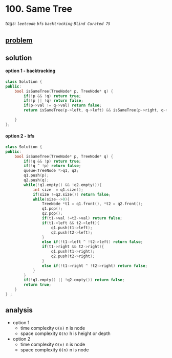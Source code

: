 # 100. Same Tree

###### tags: `leetcode` `bfs` `backtracking` `Blind Curated 75`



## [problem](https://leetcode.com/problems/same-tree/)

## solution 

#### option 1 - backtracking
```c++
class Solution {
public:
    bool isSameTree(TreeNode* p, TreeNode* q) {
        if(!p && !q) return true;
        if(!p || !q) return false;
        if(p->val != q->val) return false;
        return isSameTree(p->left, q->left) && isSameTree(p->right, q->right);
        
    }
};
```
#### option 2 - bfs
```c++
class Solution {
public:
    bool isSameTree(TreeNode* p, TreeNode* q) {
        if(!q && !p) return true;
        if(!q ^ !p) return false;
        queue<TreeNode *>q1, q2;
        q1.push(p);
        q2.push(q);
        while(!q1.empty() && !q2.empty()){
            int size  = q1.size();
            if(size !=q2.size()) return false;
            while(size-->0){
                TreeNode *t1 = q1.front(), *t2 = q2.front();
                q1.pop();
                q2.pop();
                if(t1->val !=t2->val) return false;
                if(t1->left && t2->left){
                    q1.push(t1->left);
                    q2.push(t2->left);
                }
                else if(!t1->left ^ !t2->left) return false;
                if(t1->right && t2->right){
                    q1.push(t1->right);
                    q2.push(t2->right);
                }
                else if(!t1->right ^ !t2->right) return false;
            }
        }
        if(!q1.empty() || !q2.empty()) return false;
        return true;
    }
} ;
```

## analysis
- option 1
    - time complexity `O(n)` n is node
    - space complexity `O(h)` h is height or depth
- option 2
    - time complexity `O(n)` n is node
    - space complexity `O(n)` n is node